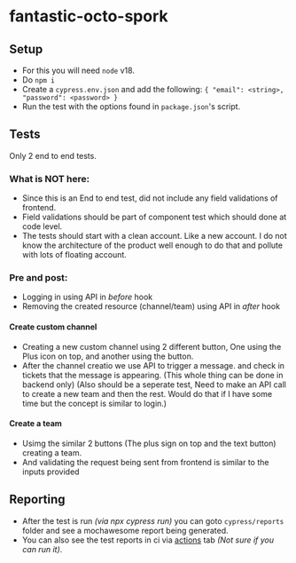 # fantastic-octo-spork


## Setup
 - For this you will need `node` v18. 
 - Do `npm i`
 - Create a `cypress.env.json` and add the following: `{ "email": <string>, "password": <password> }`
 - Run the test with the options found in `package.json`'s script.


## Tests
Only 2 end to end tests. 

### What is NOT here:
 - Since this is an End to end test, did not include any field validations of frontend. 
 - Field validations should be part of component test which should done at code level. 
 - The tests should start with a clean account. Like a new account. I do not know the architecture of the product well enough to do that and pollute with lots of floating account.

### Pre and post:
 - Logging in using API in *before* hook
 - Removing the created resource (channel/team) using API in *after* hook

#### Create custom channel
 - Creating a new custom channel using 2 different button, One using the Plus icon on top, and another using the button.
 - After the channel creatio we use API to trigger a message. and check in tickets that the message is appearing. (This whole thing can be done in backend only) (Also should be a seperate test, Need to make an API call to create a new team and then the rest. Would do that if I have some time but the concept is similar to login.)

#### Create a team
 - Usimg the similar 2 buttons (The plus sign on top and the text button) creating a team.  
 - And validating the request being sent from frontend is similar to the inputs provided

## Reporting

- After the test is run *(via npx cypress run)* you can goto `cypress/reports` folder and see a mochawesome report being generated.
- You can also see the test reports in ci via [actions](https://github.com/sumitdasonline/fantastic-octo-spork/actions) tab *(Not sure if you can run it)*.